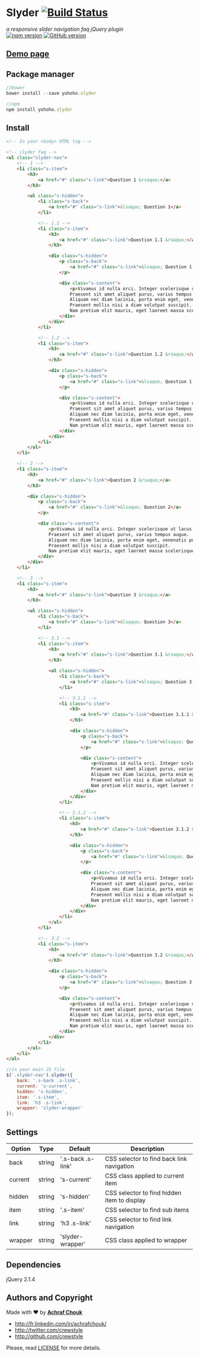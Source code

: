 # Slyder [![Build Status](https://travis-ci.org/crewstyle/slyder.svg)](https://travis-ci.org/crewstyle/slyder)

_a responsive slider navigation faq jQuery plugin_  
[![npm version](https://badge.fury.io/js/yohoho.slyder.svg)](https://badge.fury.io/js/yohoho.slyder)
[![GitHub version](https://badge.fury.io/gh/crewstyle%2Fslyder.svg)](https://badge.fury.io/gh/crewstyle%2Fslyder)  


## [Demo page](https://cdn.rawgit.com/crewstyle/slyder/master/demo/index.html)


## Package manager

````javascript
//bower
bower install --save yohoho.slyder
````

````javascript
//npm
npm install yohoho.slyder
````


## Install

````html
<!-- In your <body> HTML tag -->

<!-- slyder faq -->
<ul class="slyder-nav">
    <!-- 1 -->
    <li class="s-item">
        <h3>
            <a href="#" class="s-link">Question 1 &rsaquo;</a>
        </h3>

        <ul class="s-hidden">
            <li class="s-back">
                <a href="#" class="s-link">&lsaquo; Question 1</a>
            </li>

            <!-- 1.1 -->
            <li class="s-item">
                <h3>
                    <a href="#" class="s-link">Question 1.1 &rsaquo;</a>
                </h3>

                <div class="s-hidden">
                    <p class="s-back">
                        <a href="#" class="s-link">&lsaquo; Question 1.1</a>
                    </p>

                    <div class="s-content">
                        <p>Vivamus id nulla orci. Integer scelerisque ut lacus a ultrices.
                        Praesent sit amet aliquet purus, varius tempus augue.
                        Aliquam nec diam lacinia, porta enim eget, venenatis purus.
                        Praesent mollis nisi a diam volutpat suscipit.
                        Nam pretium elit mauris, eget laoreet massa scelerisque in.</p>
                    </div>
                </div>
            </li>

            <!-- 1.2 -->
            <li class="s-item">
                <h3>
                    <a href="#" class="s-link">Question 1.2 &rsaquo;</a>
                </h3>

                <div class="s-hidden">
                    <p class="s-back">
                        <a href="#" class="s-link">&lsaquo; Question 1.2</a>
                    </p>

                    <div class="s-content">
                        <p>Vivamus id nulla orci. Integer scelerisque ut lacus a ultrices.
                        Praesent sit amet aliquet purus, varius tempus augue.
                        Aliquam nec diam lacinia, porta enim eget, venenatis purus.
                        Praesent mollis nisi a diam volutpat suscipit.
                        Nam pretium elit mauris, eget laoreet massa scelerisque in.</p>
                    </div>
                </div>
            </li>
        </ul>
    </li>

    <!-- 2 -->
    <li class="s-item">
        <h3>
            <a href="#" class="s-link">Question 2 &rsaquo;</a>
        </h3>

        <div class="s-hidden">
            <p class="s-back">
                <a href="#" class="s-link">&lsaquo; Question 2</a>
            </p>

            <div class="s-content">
                <p>Vivamus id nulla orci. Integer scelerisque ut lacus a ultrices.
                Praesent sit amet aliquet purus, varius tempus augue.
                Aliquam nec diam lacinia, porta enim eget, venenatis purus.
                Praesent mollis nisi a diam volutpat suscipit.
                Nam pretium elit mauris, eget laoreet massa scelerisque in.</p>
            </div>
        </div>
    </li>

    <!-- 3 -->
    <li class="s-item">
        <h3>
            <a href="#" class="s-link">Question 3 &rsaquo;</a>
        </h3>

        <ul class="s-hidden">
            <li class="s-back">
                <a href="#" class="s-link">&lsaquo; Question 3</a>
            </li>

            <!-- 3.1 -->
            <li class="s-item">
                <h3>
                    <a href="#" class="s-link">Question 3.1 &rsaquo;</a>
                </h3>

                <ul class="s-hidden">
                    <li class="s-back">
                        <a href="#" class="s-link">&lsaquo; Question 3.1</a>
                    </li>

                    <!-- 3.1.1 -->
                    <li class="s-item">
                        <h3>
                            <a href="#" class="s-link">Question 3.1.1 &rsaquo;</a>
                        </h3>

                        <div class="s-hidden">
                            <p class="s-back">
                                <a href="#" class="s-link">&lsaquo; Question 3.1.1</a>
                            </p>

                            <div class="s-content">
                                <p>Vivamus id nulla orci. Integer scelerisque ut lacus a ultrices.
                                Praesent sit amet aliquet purus, varius tempus augue.
                                Aliquam nec diam lacinia, porta enim eget, venenatis purus.
                                Praesent mollis nisi a diam volutpat suscipit.
                                Nam pretium elit mauris, eget laoreet massa scelerisque in.</p>
                            </div>
                        </div>
                    </li>

                    <!-- 3.1.2 -->
                    <li class="s-item">
                        <h3>
                            <a href="#" class="s-link">Question 3.1.2 &rsaquo;</a>
                        </h3>

                        <div class="s-hidden">
                            <p class="s-back">
                                <a href="#" class="s-link">&lsaquo; Question 3.1.2</a>
                            </p>

                            <div class="s-content">
                                <p>Vivamus id nulla orci. Integer scelerisque ut lacus a ultrices.
                                Praesent sit amet aliquet purus, varius tempus augue.
                                Aliquam nec diam lacinia, porta enim eget, venenatis purus.
                                Praesent mollis nisi a diam volutpat suscipit.
                                Nam pretium elit mauris, eget laoreet massa scelerisque in.</p>
                            </div>
                        </div>
                    </li>
                </ul>
            </li>

            <!-- 3.2 -->
            <li class="s-item">
                <h3>
                    <a href="#" class="s-link">Question 3.2 &rsaquo;</a>
                </h3>

                <div class="s-hidden">
                    <p class="s-back">
                        <a href="#" class="s-link">&lsaquo; Question 3.2</a>
                    </p>

                    <div class="s-content">
                        <p>Vivamus id nulla orci. Integer scelerisque ut lacus a ultrices.
                        Praesent sit amet aliquet purus, varius tempus augue.
                        Aliquam nec diam lacinia, porta enim eget, venenatis purus.
                        Praesent mollis nisi a diam volutpat suscipit.
                        Nam pretium elit mauris, eget laoreet massa scelerisque in.</p>
                    </div>
                </div>
            </li>
        </ul>
    </li>
</ul>
````

````javascript
//in your main JS file
$('.slyder-nav').slyder({
    back: '.s-back .s-link',
    current: 's-current',
    hidden: 's-hidden',
    item: '.s-item',
    link: 'h3 .s-link',
    wrapper: 'slyder-wrapper'
});
````


## Settings

Option | Type | Default | Description
------ | ---- | ------- | -----------
back | string | '.s-back .s-link' | CSS selector to find back link navigation
current | string | 's-current' | CSS class applied to current item
hidden | string | 's-hidden' | CSS selector to find hidden item to display
item | string | '.s-item' | CSS selector to find sub items
link | string | 'h3 .s-link' | CSS selector to find link navigation
wrapper | string | 'slyder-wrapper' | CSS class applied to wrapper

## Dependencies

jQuery 2.1.4


## Authors and Copyright

Made with ♥ by **[Achraf Chouk](http://github.com/crewstyle "Achraf Chouk")**

+ http://fr.linkedin.com/in/achrafchouk/
+ http://twitter.com/crewstyle
+ http://github.com/crewstyle

Please, read [LICENSE](https://github.com/crewstyle/slyder/blob/master/LICENSE "LICENSE") for more details.
